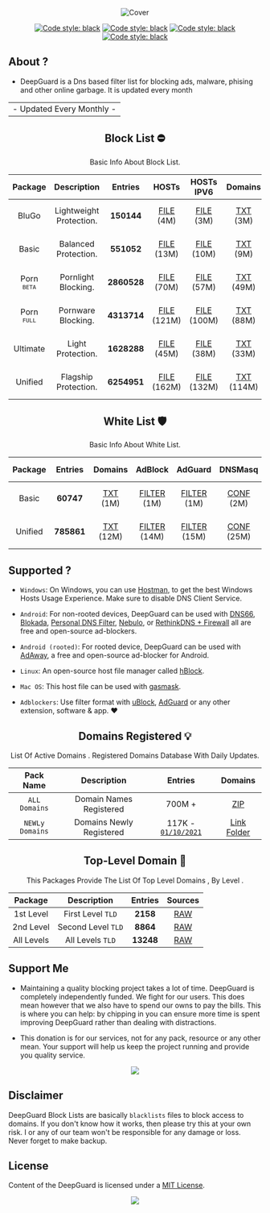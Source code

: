   <div align="center">

 ![Cover](https://github.com/LogoGit/LogoGit/blob/main/LogoGit.png)

</div>
 <div align="center">

  
<a href="https://github.com/VenexGit/DeepGuard"><img alt="Code style: black" src="https://img.shields.io/badge/Version-1.1-orange.svg?longCache=true&style=flat-square"></a>
<a href="https://github.com/VenexGit/DeepGuard"><img alt="Code style: black" src="https://img.shields.io/badge/Update-Oct 01, 2021-red.svg?longCache=true&style=flat-square"></a>
<a href="https://github.com/VenexGit/DeepGuard"><img alt="Code style: black" src="https://img.shields.io/badge/Status-Official-green.svg?longCache=true&style=flat-square"></a>
<a href="https://github.com/VenexGit/DeepGuard/blob/main/LICENSE"><img alt="Code style: black" src="https://img.shields.io/badge/License-MIT-blue.svg?longCache=true&style=flat-square"></a>

</div>

## About ? 
* DeepGuard is a Dns based filter list for blocking ads, malware, phising and other online garbage. It is updated every month
<div align="center">
<table>

<tr>
<td>
 - Updated Every Monthly -
</td>
</tr>
</table>
</div>
<div align="center">


## Block List ​⛔️

Basic Info About Block List.

Package | Description | Entries | HOSTs | HOSTs IPV6 | Domains | DNSMasq | DNSMasq IPV6 | Magisk | Flashable | RPZ | AdBlock | AdGuard | Unbound | OneLine |
:------:|:-----------:|:-------:|:-----:|:----------:|:-------:|:-------:|:------------:|:------:|:---------:|:---:|:-------:|:-------:|:-------:|:-------:|
BluGo | Lightweight Protection. | **150144** | [FILE](https://github.com/VenexGit/DeepGuard/releases/download/BluGo/hosts) (4M)  | [FILE](https://github.com/VenexGit/DeepGuard/releases/download/BluGo/Hosts_Ipv6) (3M)  | [TXT](https://github.com/VenexGit/DeepGuard/releases/download/BluGo/Domains.txt) (3M)  | [CONF](https://github.com/VenexGit/DeepGuard/releases/download/BluGo/DnsMasq.conf) (5M)| [CONF IPV6](https://github.com/VenexGit/DeepGuard/releases/download/BluGo/DnsMasq_Ipv6.conf) (5M)  | [MAGISK](https://github.com/VenexGit/DeepGuard/releases/download/BluGo/DeepGuard_Magisk.zip) (974K)  | [TWRP](https://github.com/VenexGit/DeepGuard/releases/download/BluGo/DeepGuard_Flashable.zip) (1M)  | [TXT](https://github.com/VenexGit/DeepGuard/releases/download/BluGo/Rpz.txt) (4M)  | [FILTER](https://github.com/VenexGit/DeepGuard/releases/download/BluGo/Adblock) (3M)  | [FILTER](https://github.com/VenexGit/DeepGuard/releases/download/BluGo/Adguard) (3M) | [CONF](https://github.com/VenexGit/DeepGuard/releases/download/BluGo/Unbound.conf) (7M) | [TXT](https://github.com/VenexGit/DeepGuard/releases/download/BluGo/One_Line.txt) (3M) |
Basic | Balanced Protection. | **551052** | [FILE](https://github.com/VenexGit/DeepGuard/releases/download/Basic/hosts) (13M)  | [FILE](https://github.com/VenexGit/DeepGuard/releases/download/Basic/Hosts_Ipv6) (10M)  | [TXT](https://github.com/VenexGit/DeepGuard/releases/download/Basic/Domains.txt) (9M)  | [CONF](https://github.com/VenexGit/DeepGuard/releases/download/Basic/DnsMasq.conf) (18M)| [CONF IPV6](https://github.com/VenexGit/DeepGuard/releases/download/Basic/DnsMasq_Ipv6.conf) (16M)  | [MAGISK](https://github.com/VenexGit/DeepGuard/releases/download/Basic/DeepGuard_Magisk.zip) (2M)  | [TWRP](https://github.com/VenexGit/DeepGuard/releases/download/Basic/DeepGuard_Flashable.zip) (2M)  | [TXT](https://github.com/VenexGit/DeepGuard/releases/download/Basic/Rpz.txt) (13M)  | [FILTER](https://github.com/VenexGit/DeepGuard/releases/download/Basic/Adblock) (10M)  | [FILTER](https://github.com/VenexGit/DeepGuard/releases/download/Basic/Adguard) (11M) | [CONF](https://github.com/VenexGit/DeepGuard/releases/download/Basic/Unbound.conf) (26M) | [TXT](https://github.com/VenexGit/DeepGuard/releases/download/Basic/One_Line.txt) (9M) | 
Porn <br> <sup>`BETA`</sup> | Pornlight Blocking. | **2860528** | [FILE](https://github.com/VenexGit/DeepGuard/releases/download/Porn_Beta/hosts) (70M)  | [FILE](https://github.com/VenexGit/DeepGuard/releases/download/Porn_Beta/Hosts_Ipv6) (57M)  | [TXT](https://github.com/VenexGit/DeepGuard/releases/download/Porn_Beta/Domains.txt) (49M)  | [CONF](https://github.com/VenexGit/DeepGuard/releases/download/Porn_Beta/DnsMasq.conf) (98M)| [CONF IPV6](https://github.com/VenexGit/DeepGuard/releases/download/Porn_Beta/DnsMasq_Ipv6.conf) (87M)  | [MAGISK](https://github.com/VenexGit/DeepGuard/releases/download/Porn_Beta/DeepGuard_Magisk.zip) (14M)  | [TWRP](https://github.com/VenexGit/DeepGuard/releases/download/Porn_Beta/DeepGuard_Flashable.zip) (14M)  | [TXT](https://github.com/VenexGit/DeepGuard/releases/download/Porn_Beta/Rpz.txt) (70M)  | [FILTER](https://github.com/VenexGit/DeepGuard/releases/download/Porn_Beta/Adblock) (57M)  | [FILTER](https://github.com/VenexGit/DeepGuard/releases/download/Porn_Beta/Adguard) (62M) | [CONF](https://github.com/VenexGit/DeepGuard/releases/download/Porn_Beta/Unbound.conf) (136M) | [TXT](https://github.com/VenexGit/DeepGuard/releases/download/Porn_Beta/One_Line.txt) (49M) 
Porn <br> <sup>`FULL`</sup> | Pornware Blocking. | **4313714** | [FILE](https://github.com/VenexGit/DeepGuard/releases/download/Porn_Full/hosts) (121M)  | [FILE](https://github.com/VenexGit/DeepGuard/releases/download/Porn_Full/Hosts_Ipv6) (100M)  | [TXT](https://github.com/VenexGit/DeepGuard/releases/download/Porn_Full/Domains.txt) (88M)  | [CONF](https://github.com/VenexGit/DeepGuard/releases/download/Porn_Full/DnsMasq.conf) (162M)| [CONF IPV6](https://github.com/VenexGit/DeepGuard/releases/download/Porn_Full/DnsMasq_Ipv6.conf) (145M)  | [MAGISK](https://github.com/VenexGit/DeepGuard/releases/download/Porn_Full/DeepGuard_Magisk.zip) (19M)  | [TWRP](https://github.com/VenexGit/DeepGuard/releases/download/Porn_Full/DeepGuard_Flashable.zip) (20M)  | [TXT](https://github.com/VenexGit/DeepGuard/releases/download/Porn_Full/Rpz.txt) (121M)  | [FILTER](https://github.com/VenexGit/DeepGuard/releases/download/Porn_Full/Adblock) (100M)  | [FILTER](https://github.com/VenexGit/DeepGuard/releases/download/Porn_Full/Adguard) (108M) | [CONF](https://github.com/VenexGit/DeepGuard/releases/download/Porn_Full/Unbound.conf) (219M) | [TXT](https://github.com/VenexGit/DeepGuard/releases/download/Porn_Full/One_Line.txt) (88M) |
Ultimate | Light Protection. | **1628288** | [FILE](https://github.com/VenexGit/DeepGuard/releases/download/Ultimate/hosts) (45M)  | [FILE](https://github.com/VenexGit/DeepGuard/releases/download/Ultimate/Hosts_Ipv6) (38M)  | [TXT](https://github.com/VenexGit/DeepGuard/releases/download/Ultimate/Domains.txt) (33M)  | [CONF](https://github.com/VenexGit/DeepGuard/releases/download/Ultimate/DnsMasq.conf) (61M)| [CONF IPV6](https://github.com/VenexGit/DeepGuard/releases/download/Ultimate/DnsMasq_Ipv6.conf) (55M)  | [MAGISK](https://github.com/VenexGit/DeepGuard/releases/download/Ultimate/DeepGuard_Magisk.zip) (10M)  | [TWRP](https://github.com/VenexGit/DeepGuard/releases/download/Ultimate/DeepGuard_Flashable.zip) (10M)  | [TXT](https://github.com/VenexGit/DeepGuard/releases/download/Ultimate/Rpz.txt) (45M)  | [FILTER](https://github.com/VenexGit/DeepGuard/releases/download/Ultimate/Adblock) (38M)  | [FILTER](https://github.com/VenexGit/DeepGuard/releases/download/Ultimate/Adguard) (41M) | [CONF](https://github.com/VenexGit/DeepGuard/releases/download/Ultimate/Unbound.conf) (83M) | [TXT](https://github.com/VenexGit/DeepGuard/releases/download/Ultimate/One_Line.txt) (33M) |
Unified | Flagship Protection. | **6254951** | [FILE](https://github.com/VenexGit/DeepGuard/releases/download/Unified/hosts) (162M)  | [FILE](https://github.com/VenexGit/DeepGuard/releases/download/Unified/Hosts_Ipv6) (132M)  | [TXT](https://github.com/VenexGit/DeepGuard/releases/download/Unified/Domains.txt) (114M)  | [CONF](https://github.com/VenexGit/DeepGuard/releases/download/Unified/DnsMasq.conf) (222M)| [CONF IPV6](https://github.com/VenexGit/DeepGuard/releases/download/Unified/DnsMasq_Ipv6.conf) (198M)  | [MAGISK](https://github.com/VenexGit/DeepGuard/releases/download/Unified/DeepGuard_Magisk.zip) (37M)  | [TWRP](https://github.com/VenexGit/DeepGuard/releases/download/Unified/DeepGuard_Flashable.zip) (37M)  | [TXT](https://github.com/VenexGit/DeepGuard/releases/download/Unified/Rpz.txt) (162M)  | [FILTER](https://github.com/VenexGit/DeepGuard/releases/download/Unified/Adblock) (132M)  | [FILTER](https://github.com/VenexGit/DeepGuard/releases/download/Unified/Adguard) (144M) | [CONF](https://github.com/VenexGit/DeepGuard/releases/download/Unified/Unbound.conf) (305M) | [TXT](https://github.com/VenexGit/DeepGuard/releases/download/Unified/One_Line.txt) (114M) |

## White List 🛡

Basic Info About White List.

| Package | Entries | Domains | AdBlock | AdGuard | DNSMasq | DNSMasq IPV6 | Unbound | RPZ | OneLine |
|:-------:|:-------:|:-------:|:-------:|:-------:|:-------:|:------------:|:-------:|:---:|:-------:|
Basic | **60747**  | [TXT](https://github.com/VenexGit/DeepGuard/releases/download/WT-Basic/Domains.txt) (1M) | [FILTER](https://github.com/VenexGit/DeepGuard/releases/download/WT-Basic/Adblock) (1M) | [FILTER](https://github.com/VenexGit/DeepGuard/releases/download/WT-Basic/Adguard) (1M) | [CONF](https://github.com/VenexGit/DeepGuard/releases/download/WT-Basic/DnsMasq.conf) (2M) | [CONF IPV6](https://github.com/VenexGit/DeepGuard/releases/download/WT-Basic/DnsMasq_Ipv6.conf) (1M) | [CONF](https://github.com/VenexGit/DeepGuard/releases/download/WT-Basic/Unbound.conf) (2M) | [TXT](https://github.com/VenexGit/DeepGuard/releases/download/WT-Basic/Rpz.txt) (1M) | [TXT](https://github.com/VenexGit/DeepGuard/releases/download/WT-Basic/One_Line.txt) (1M) |
Unified | **785861** | [TXT](https://github.com/VenexGit/DeepGuard/releases/download/WT-Unified/Domains.txt) (12M) | [FILTER](https://github.com/VenexGit/DeepGuard/releases/download/WT-Unified/Adblock) (14M) | [FILTER](https://github.com/VenexGit/DeepGuard/releases/download/WT-Unified/Adguard) (15M) | [CONF](https://github.com/VenexGit/DeepGuard/releases/download/WT-Unified/DnsMasq.conf) (25M) | [CONF IPV6](https://github.com/VenexGit/DeepGuard/releases/download/WT-Unified/DnsMasq_Ipv6.conf) (22M) | [CONF](https://github.com/VenexGit/DeepGuard/releases/download/WT-Unified/Unbound.conf) (36M) | [TXT](https://github.com/VenexGit/DeepGuard/releases/download/WT-Unified/Rpz.txt) (18M) | [TXT](https://github.com/VenexGit/DeepGuard/releases/download/WT-Unified/One_Line.txt) (12M) |



</div>

## Supported ?

* `Windows`: On Windows, you can use [Hostman](http://www.abelhadigital.com/hostsman/), to get the best Windows Hosts Usage Experience. Make sure to disable DNS Client Service.       
     
* `Android`: For non-rooted devices, DeepGuard can be used with [DNS66](https://f-droid.org/en/packages/org.jak_linux.dns66/), [Blokada](https://f-droid.org/en/packages/org.blokada.alarm/), [Personal DNS Filter](https://www.zenz-solutions.de/personaldnsfilter/), [Nebulo](https://github.com/Ch4t4r/Nebulo), or [RethinkDNS + Firewall](https://github.com/celzero/rethink-app) all are free and open-source ad-blockers.     
     
* `Android (rooted)`: For rooted device, DeepGuard can be used with [AdAway](https://f-droid.org/en/packages/org.adaway/), a free and open-source ad-blocker for Android.    
     
* `Linux`: An open-source host file manager called [hBlock](https://github.com/hectorm/hBlock).   
       
* `Mac OS`: This host file can be used with [gasmask](https://github.com/2ndalpha/gasmask).    
   
* `Adblockers`: Use filter format with [uBlock](https://github.com/gorhill/uBlock), [AdGuard](https://adguard.com/en/welcome.html) or any other extension, software & app. ♥️


<div align="center">

## Domains Registered 💡

  List Of Active Domains . Registered Domains Database With Daily Updates.

| Pack Name | Description | Entries | Domains |
|:---------:|:-----------:|:------------:|:-----------:|
`ALL Domains` | Domain Names Registered | 700M + | [ZIP](https://mega.nz/folder/iqpSyBSB#o9CgAudVCtRx2I411aeAuw)  |
`NEWLy Domains` | Domains Newly Registered | 117K - [`01/10/2021`](https://github.com/2ndalpha/gasmask) | [Link Folder](https://github.com/VenexGit/DeepGuard/tree/main/1%20-%20Domains%20Registered)  |

## Top-Level Domain 🎈

This Packages Provide The List Of Top Level Domains , By Level .

| Package | Description | Entries | Sources |
|:---------:|:-------------:|:--------:|:--------:| 
1st Level | First Level `TLD` |**2158**| [RAW](https://raw.githubusercontent.com/VenexGit/DeepGuard/main/2%20-%20TLD/First%20Level.txt) |
2nd Level | Second Level `TLD` | **8864** | [RAW](https://raw.githubusercontent.com/VenexGit/DeepGuard/main/2%20-%20TLD/Second%20LeveL.txt)  |
All Levels | All Levels `TLD` | **13248** | [RAW](https://raw.githubusercontent.com/VenexGit/DeepGuard/main/2%20-%20TLD/All%20Levels.txt) |

</div>

## Support Me

* Maintaining a quality blocking project takes a lot of time. DeepGuard is completely independently funded. We fight for our users. This does mean
however that we also have to spend our owns to pay the bills. This is where you can help: by chipping in you can ensure more time is spent improving DeepGuard rather than dealing with distractions.

* This donation is for our services, not for any pack, resource or any other mean. Your support will help us keep the project running and provide you quality service. 

<p align="center"><a href="https://paypal.me/WizVenex" target="_blank"><img src="https://img.shields.io/badge/PAYPAL-NOW--ACCEPTING-blue?logo=paypal&logoColor=white&style=for-the-badge"></a><p>


## Disclaimer

DeepGuard Block Lists are basically `blacklists` files to block access to domains. If you don't know how it works, then please try this at your own risk. I or any of our team won't be responsible for any damage or loss. Never forget to make backup.

## License

Content of the DeepGuard is licensed under a [MIT License](https://github.com/VenexGit/DeepGuard/blob/main/LICENSE).

<p align="center"><a href="https://github.com/VenexGit" target="_blank"><img src="https://img.shields.io/badge/ＶＥＮＥＸ-新 ドラゴン-7580f7.svg?longCache=true&style=flat-square"></a><p>
